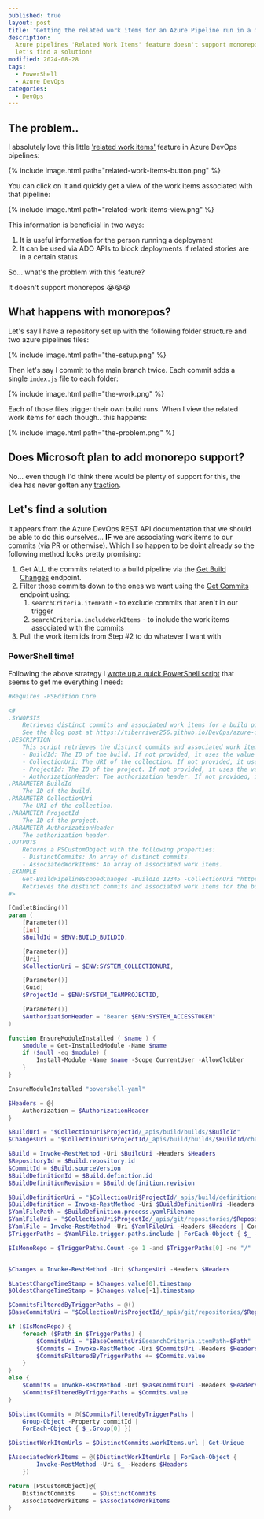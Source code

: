 ```yaml
---
published: true
layout: post
title: "Getting the related work items for an Azure Pipeline run in a monorepo"
description:
  Azure pipelines 'Related Work Items' feature doesn't support monorepos...
  let's find a solution!
modified: 2024-08-28
tags:
  - PowerShell
  - Azure DevOps
categories:
  - DevOps
---
```


## The problem..

I absolutely love this little ['related work items'](https://learn.microsoft.com/en-us/azure/devops/pipelines/process/environments?view=azure-devops#view-deployment-history)
feature in Azure DevOps pipelines:

{% include image.html path="related-work-items-button.png" %}

You can click on it and quickly get a view of the work items associated with that pipeline:

{% include image.html path="related-work-items-view.png" %}

This information is beneficial in two ways:

1. It is useful information for the person running a deployment
2. It can be used via ADO APIs to block deployments if related stories are in a certain status

So... what's the problem with this feature?

It doesn't support monorepos 😭😭😭

## What happens with monorepos?

Let's say I have a repository set up with the following folder structure and two azure pipelines files:

{% include image.html path="the-setup.png" %}

Then let's say I commit to the main branch twice. Each commit adds a single `index.js` file to
each folder:

{% include image.html path="the-work.png" %}

Each of those files trigger their own build runs. When I view the related work items for each though.. this happens:

{% include image.html path="the-problem.png" %}

## Does Microsoft plan to add monorepo support?

No... even though I'd think there would be plenty of support for this,
the idea has never gotten any [traction](https://stackoverflow.com/a/68729663/3317144).

## Let's find a solution

It appears from the Azure DevOps REST API documentation that we should be able to do this ourselves...
**IF** we are associating work items to our commits (via PR or otherwise). Which I so happen to be
doint already so the following method looks pretty promising:

1. Get ALL the commits related to a build pipeline via the [Get Build Changes](https://learn.microsoft.com/en-us/rest/api/azure/devops/build/builds/get-build-changes?view=azure-devops-rest-7.1) endpoint.
2. Filter those commits down to the ones we want using the [Get Commits](https://learn.microsoft.com/en-us/rest/api/azure/devops/git/commits/get-commits?view=azure-devops-rest-7.1&tabs=HTTP) endpoint using:
   1. `searchCriteria.itemPath` - to exclude commits that aren't in our trigger
   2. `searchCriteria.includeWorkItems` - to include the work items associated with the commits
3. Pull the work item ids from Step #2 to do whatever I want with

### PowerShell time!

Following the above strategy I [wrote up a quick PowerShell script](https://gist.github.com/Tiberriver256/99452a6bd254327acceb0405e34d2230) that seems to get me everything I need:

```powershell
#Requires -PSEdition Core

<#
.SYNOPSIS
    Retrieves distinct commits and associated work items for a build pipeline... with support for monorepos!
    See the blog post at https://tiberriver256.github.io/DevOps/azure-devops-pipelines-related-work-items-monorepo for more information.
.DESCRIPTION
    This script retrieves the distinct commits and associated work items for a build pipeline. It requires the following parameters:
    - BuildId: The ID of the build. If not provided, it uses the value of the environment variable BUILD_BUILDID.
    - CollectionUri: The URI of the collection. If not provided, it uses the value of the environment variable SYSTEM_COLLECTIONURI.
    - ProjectId: The ID of the project. If not provided, it uses the value of the environment variable SYSTEM_TEAMPROJECTID.
    - AuthorizationHeader: The authorization header. If not provided, it uses the value of the environment variable SYSTEM_ACCESSTOKEN.
.PARAMETER BuildId
    The ID of the build.
.PARAMETER CollectionUri
    The URI of the collection.
.PARAMETER ProjectId
    The ID of the project.
.PARAMETER AuthorizationHeader
    The authorization header.
.OUTPUTS
    Returns a PSCustomObject with the following properties:
    - DistinctCommits: An array of distinct commits.
    - AssociatedWorkItems: An array of associated work items.
.EXAMPLE
    Get-BuildPipelineScopedChanges -BuildId 12345 -CollectionUri "https://dev.azure.com/myorg/" -ProjectId "be77c668-1e13-4360-aa08-264b1d5f64c6" -AuthorizationHeader "Bearer <access_token>"
    Retrieves the distinct commits and associated work items for the build with ID 12345 in the project "be77c668-1e13-4360-aa08-264b1d5f64c6" in the Azure DevOps organization "myorg" using the specified access token.
#>

[CmdletBinding()]
param (
    [Parameter()]
    [int]
    $BuildId = $ENV:BUILD_BUILDID,

    [Parameter()]
    [Uri]
    $CollectionUri = $ENV:SYSTEM_COLLECTIONURI,

    [Parameter()]
    [Guid]
    $ProjectId = $ENV:SYSTEM_TEAMPROJECTID,

    [Parameter()]
    $AuthorizationHeader = "Bearer $ENV:SYSTEM_ACCESSTOKEN"
)

function EnsureModuleInstalled ( $name ) {  
    $module = Get-InstalledModule -Name $name  
    if ($null -eq $module) {  
        Install-Module -Name $name -Scope CurrentUser -AllowClobber  
    }  
}

EnsureModuleInstalled "powershell-yaml"

$Headers = @{
    Authorization = $AuthorizationHeader
}

$BuildUri = "$CollectionUri$ProjectId/_apis/build/builds/$BuildId"
$ChangesUri = "$CollectionUri$ProjectId/_apis/build/builds/$BuildId/changes"

$Build = Invoke-RestMethod -Uri $BuildUri -Headers $Headers
$RepositoryId = $Build.repository.id
$CommitId = $Build.sourceVersion
$BuildDefinitionId = $Build.definition.id
$BuildDefinitionRevision = $Build.definition.revision

$BuildDefinitionUri = "$CollectionUri$ProjectId/_apis/build/definitions/$($BuildDefinitionId)?revision=$BuildDefinitionRevision"
$BuildDefinition = Invoke-RestMethod -Uri $BuildDefinitionUri -Headers $Headers
$YamlFilePath = $BuildDefinition.process.yamlFilename
$YamlFileUri = "$CollectionUri$ProjectId/_apis/git/repositories/$RepositoryId/items?path=$YamlFilePath&download=true&versionDescriptor.version=$CommitId&versionDescriptor.versionType=commit"
$YamlFile = Invoke-RestMethod -Uri $YamlFileUri -Headers $Headers | ConvertFrom-Yaml 
$TriggerPaths = $YamlFile.trigger.paths.include | ForEach-Object { $_ -replace "\*", "" }

$IsMonoRepo = $TriggerPaths.Count -ge 1 -and $TriggerPaths[0] -ne "/"


$Changes = Invoke-RestMethod -Uri $ChangesUri -Headers $Headers

$LatestChangeTimeStamp = $Changes.value[0].timestamp
$OldestChangeTimeStamp = $Changes.value[-1].timestamp

$CommitsFilteredByTriggerPaths = @()
$BaseCommitsUri = "$CollectionUri$ProjectId/_apis/git/repositories/$RepositoryId/commits?searchCriteria.fromDate=$OldestChangeTimeStamp&searchCriteria.toDate=$LatestChangeTimeStamp&searchCriteria.includeWorkItems=true"

if ($IsMonoRepo) {
    foreach ($Path in $TriggerPaths) {
        $CommitsUri = "$BaseCommitsUri&searchCriteria.itemPath=$Path"
        $Commits = Invoke-RestMethod -Uri $CommitsUri -Headers $Headers
        $CommitsFilteredByTriggerPaths += $Commits.value
    }
}
else {
    $Commits = Invoke-RestMethod -Uri $BaseCommitsUri -Headers $Headers
    $CommitsFilteredByTriggerPaths = $Commits.value
}

$DistinctCommits = @($CommitsFilteredByTriggerPaths |
    Group-Object -Property commitId |
    ForEach-Object { $_.Group[0] })

$DistinctWorkItemUrls = $DistinctCommits.workItems.url | Get-Unique

$AssociatedWorkItems = @($DistinctWorkItemUrls | ForEach-Object {
        Invoke-RestMethod -Uri $_ -Headers $Headers
    })

return [PSCustomObject]@{
    DistinctCommits     = $DistinctCommits
    AssociatedWorkItems = $AssociatedWorkItems
}
```